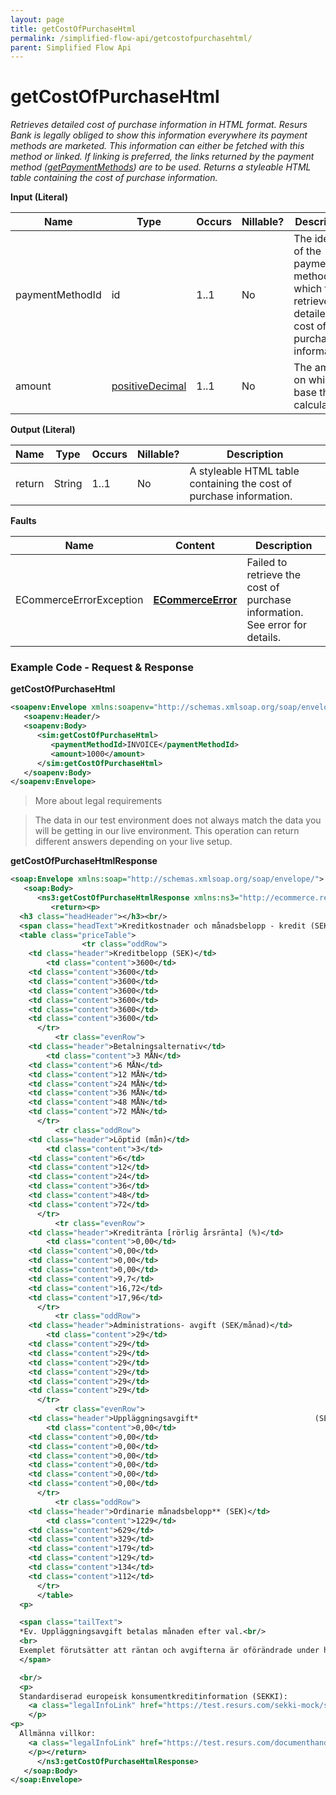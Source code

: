 ```yaml
---
layout: page
title: getCostOfPurchaseHtml
permalink: /simplified-flow-api/getcostofpurchasehtml/
parent: Simplified Flow Api
---
```



# getCostOfPurchaseHtml 
*Retrieves detailed cost of purchase information in HTML format. Resurs
Bank is legally obliged to show this information everywhere its payment
methods are marketed. This information can either be fetched with this
method or linked. If linking is preferred, the links returned by the
payment method ([getPaymentMethods](/simplified-flow-api/getpaymentmethods/)) are to be used.
Returns a styleable HTML table containing the cost of purchase
information.*

**Input (Literal)**  

| Name            | Type                               | Occurs | Nillable? | Description                                                                                         |
|-----------------|------------------------------------|--------|-----------|-----------------------------------------------------------------------------------------------------|
| paymentMethodId | id                                 | 1..1   | No        | The identity of the payment method for which to retrieve the detailed cost of purchase information. |
| amount          | [positiveDecimal](simple-types...) | 1..1   | No        | The amount on which to base the calculations.                                                       |

**Output (Literal)**

| Name   | Type   | Occurs | Nillable? | Description                                                         |
|--------|--------|--------|-----------|---------------------------------------------------------------------|
| return | String | 1..1   | No        | A styleable HTML table containing the cost of purchase information. |

**Faults**

| Name                    | Content                              | Description                                                                 |
|-------------------------|--------------------------------------|-----------------------------------------------------------------------------|
| ECommerceErrorException | **[ECommerceError](ecommerceerror)** | Failed to retrieve the cost of purchase information. See error for details. |

### Example Code - Request & Response
**getCostOfPurchaseHtml**
```xml
<soapenv:Envelope xmlns:soapenv="http://schemas.xmlsoap.org/soap/envelope/" xmlns:sim="http://ecommerce.resurs.com/v4/msg/simplifiedshopflow">
   <soapenv:Header/>
   <soapenv:Body>
      <sim:getCostOfPurchaseHtml>
         <paymentMethodId>INVOICE</paymentMethodId>
         <amount>1000</amount>
      </sim:getCostOfPurchaseHtml>
   </soapenv:Body>
</soapenv:Envelope>
```
> More about legal requirements

> The data in our test environment does not always match the data you
> will be getting in our live environment. This operation can return
> different answers depending on your live setup.

**getCostOfPurchaseHtmlResponse**
```xml
<soap:Envelope xmlns:soap="http://schemas.xmlsoap.org/soap/envelope/">
   <soap:Body>
      <ns3:getCostOfPurchaseHtmlResponse xmlns:ns3="http://ecommerce.resurs.com/v4/msg/simplifiedshopflow" xmlns:ns2="http://ecommerce.resurs.com/v4/msg/exception">
         <return><p>
  <h3 class="headHeader"></h3><br/>
  <span class="headText">Kreditkostnader och månadsbelopp - kredit (SEK): 3600.00<br/></span>
  <table class="priceTable">
                <tr class="oddRow">
    <td class="header">Kreditbelopp (SEK)</td>
        <td class="content">3600</td>
    <td class="content">3600</td>
    <td class="content">3600</td>
    <td class="content">3600</td>
    <td class="content">3600</td>
    <td class="content">3600</td>
    <td class="content">3600</td>
      </tr>
          <tr class="evenRow">
    <td class="header">Betalningsalternativ</td>
        <td class="content">3 MÅN</td>
    <td class="content">6 MÅN</td>
    <td class="content">12 MÅN</td>
    <td class="content">24 MÅN</td>
    <td class="content">36 MÅN</td>
    <td class="content">48 MÅN</td>
    <td class="content">72 MÅN</td>
      </tr>
          <tr class="oddRow">
    <td class="header">Löptid (mån)</td>
        <td class="content">3</td>
    <td class="content">6</td>
    <td class="content">12</td>
    <td class="content">24</td>
    <td class="content">36</td>
    <td class="content">48</td>
    <td class="content">72</td>
      </tr>
          <tr class="evenRow">
    <td class="header">Kreditränta [rörlig årsränta] (%)</td>
        <td class="content">0,00</td>
    <td class="content">0,00</td>
    <td class="content">0,00</td>
    <td class="content">0,00</td>
    <td class="content">9,7</td>
    <td class="content">16,72</td>
    <td class="content">17,96</td>
      </tr>
          <tr class="oddRow">
    <td class="header">Administrations- avgift (SEK/månad)</td>
        <td class="content">29</td>
    <td class="content">29</td>
    <td class="content">29</td>
    <td class="content">29</td>
    <td class="content">29</td>
    <td class="content">29</td>
    <td class="content">29</td>
      </tr>
          <tr class="evenRow">
    <td class="header">Uppläggningsavgift*                          (SEK)</td>
        <td class="content">0,00</td>
    <td class="content">0,00</td>
    <td class="content">0,00</td>
    <td class="content">0,00</td>
    <td class="content">0,00</td>
    <td class="content">0,00</td>
    <td class="content">0,00</td>
      </tr>
          <tr class="oddRow">
    <td class="header">Ordinarie månadsbelopp** (SEK)</td>
        <td class="content">1229</td>
    <td class="content">629</td>
    <td class="content">329</td>
    <td class="content">179</td>
    <td class="content">129</td>
    <td class="content">134</td>
    <td class="content">112</td>
      </tr>
      </table>
  <p>

  <span class="tailText">
  *Ev. Uppläggningsavgift betalas månaden efter val.<br/>
  <br>
  Exemplet förutsätter att räntan och avgifterna är oförändrade under hela kreditperioden. Andra sätt att utnyttja krediten kan leda till såväl en högre som lägre effektiv ränta. Den effektiva räntan är beräknad i enlighet med Konsumentverkets riktlinjer.<br>Enligt kontovillkoren kan det finnas krav på lägsta inbetalningsbelopp, vilket kan medföra högre månadsbelopp än vad som annars skulle blivit fallet. I sådana fall förkortas i stället återbetalningstiden. RB kreditprövar ansökan enlig lag. Vid inhämtande av uppgifter från extern databas erhålles kopia av lämnade uppgifter från kreditupplysningsföretaget. RB förbehåller sig fri prövningsrätt.
  </span>

  <br/>
  <p>
  Standardiserad europeisk konsumentkreditinformation (SEKKI):
    <a class="legalInfoLink" href="https://test.resurs.com/sekki-mock/sekki?bankProductId=LG686069&chainId=107&countryCode=SE&language=sv&storeId=107&amount=3600" target="_blank">Svenska (öppnas i nytt fönster)</a>
    </p>
<p>
  Allmänna villkor:
    <a class="legalInfoLink" href="https://test.resurs.com/documenthandler/Dokument.pdf?customerType=natural&docType=commonTerms&land=SE&language=sv" target="_blank">Svenska (öppnas i nytt fönster)</a>
    </p></return>
      </ns3:getCostOfPurchaseHtmlResponse>
   </soap:Body>
</soap:Envelope>
```

